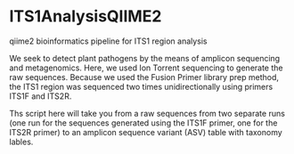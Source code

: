 # ITS1AnalysisQIIME2
qiime2 bioinformatics pipeline for ITS1 region analysis

We seek to detect plant pathogens by the means of amplicon sequencing and metagenomics.
Here, we used Ion Torrent sequencing to generate the raw sequences.
Because we used the Fusion Primer library prep method, the ITS1 region was sequenced two times unidirectionally using primers ITS1F and ITS2R.

Ths script here will take you from a raw sequences from two separate runs (one run for the sequences generated using the ITS1F primer, one for the ITS2R primer) to an amplicon sequence variant (ASV) table with taxonomy lables. 
